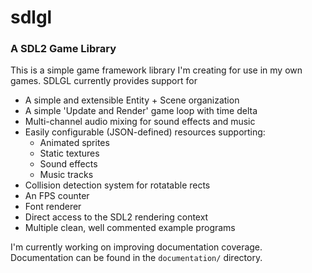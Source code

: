 # sdlgl
### A SDL2 Game Library

This is a simple game framework library I'm creating for use in my own games. SDLGL currently provides support for 
* A simple and extensible Entity + Scene organization
* A simple 'Update and Render' game loop with time delta
* Multi-channel audio mixing for sound effects and music
* Easily configurable (JSON-defined) resources supporting:
	* Animated sprites
	* Static textures
	* Sound effects
	* Music tracks
* Collision detection system for rotatable rects
* An FPS counter
* Font renderer
* Direct access to the SDL2 rendering context
* Multiple clean, well commented example programs

I'm currently working on improving documentation coverage. Documentation can be found in the `documentation/` directory.

